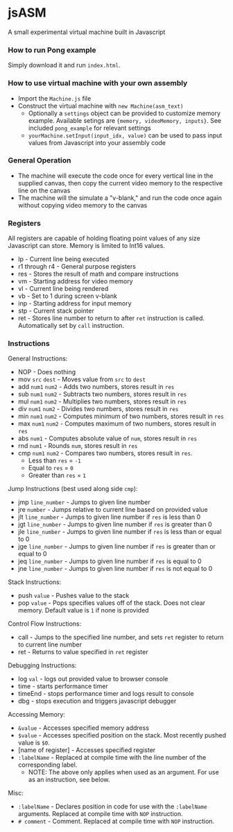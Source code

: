 # jsASM

A small experimental virtual machine built in Javascript

### How to run Pong example

Simply download it and run `index.html`.

### How to use virtual machine with your own assembly

- Import the `Machine.js` file
- Construct the virtual machine with `new Machine(asm_text)`
    - Optionally a `settings` object can be provided to customize memory example. Available setings are `{memory, videoMemory, inputs}`. See included `pong_example` for relevant settings
    - `yourMachine.setInput(input_idx, value)` can be used to pass input values from Javascript into your assembly code

### General Operation

- The machine will execute the code once for every vertical line in the supplied canvas, then copy the current video memory to the respective line on the canvas
- The machine will the simulate a "v-blank," and run the code once again without copying video memory to the canvas

### Registers

All registers are capable of holding floating point values of any size Javascript can store. Memory is limited to Int16 values.

- lp - Current line being executed
- r1 through r4 - General purpose registers
- res - Stores the result of math and compare instructions
- vm - Starting address for video memory
- vl - Current line being rendered
- vb - Set to 1 during screen v-blank
- inp - Starting address for input memory
- stp - Current stack pointer
- ret - Stores line number to return to after `ret` instruction is called. Automatically set by `call` instruction.


### Instructions

General Instructions:

- NOP - Does nothing
- mov `src` `dest` - Moves value from `src` to `dest`
- add `num1` `num2` - Adds two numbers, stores result in `res`
- sub `num1` `num2` - Subtracts two numbers, stores result in `res`
- mul `num1` `num2` - Multiplies two numbers, stores result in `res`
- div `num1` `num2` - Divides two numbers, stores result in `res`
- min `num1` `num2` - Computes minimum of two numbers, stores result in `res`
- max `num1` `num2` - Computes maximum of two numbers, stores result in `res`
- abs `num1` - Computes absolute value of `num`, stores result in `res`
- rnd `num1` - Rounds `num`, stores result in `res`
- cmp `num1` `num2` - Compares two numbers, stores result in `res`.
    - Less than `res` = `-1`
    - Equal to `res` = `0`
    - Greater than `res` = `1`

Jump Instructions (best used along side `cmp`):

- jmp `line_number` - Jumps to given line number
- jre `number` - Jumps relative to current line based on provided value
- jlt `line_number` - Jumps to given line number if `res` is less than 0
- jgt `line_number` - Jumps to given line number if `res` is greater than 0
- jle `line_number` - Jumps to given line number if `res` is less than or equal to 0
- jge `line_number` - Jumps to given line number if `res` is greater than or equal to 0
- jeq `line_number` - Jumps to given line number if `res` is equal to 0
- jne `line_number` - Jumps to given line number if `res` is not equal to 0

Stack Instructions:

- push `value` - Pushes value to the stack
- pop `value` - Pops specifies values off of the stack. Does not clear memory. Default value is `1` if none is provided

Control Flow Instructions:

- call - Jumps to the specified line number, and sets `ret` register to return to current line number
- ret - Returns to value specified in `ret` register

Debugging Instructions:

- log `val` - logs out provided value to browser console
- time - starts performance timer
- timeEnd - stops performance timer and logs result to console
- dbg - stops execution and triggers javascript debugger

Accessing Memory:

- `&value` - Accesses specified memory address
- `$value` - Accesses specified position on the stack. Most recently pushed value is `$0`.
- [name of register] - Accesses specified register
- `:labelName` - Replaced at compile time with the line number of the corresponding label.
    - NOTE: The above only applies when used as an argument. For use as an instruction, see below.

Misc:

- `:labelName` - Declares position in code for use with the `:labelName` arguments. Replaced at compile time with `NOP` instruction.
- `# comment` - Comment. Replaced at compile time with `NOP` instruction.